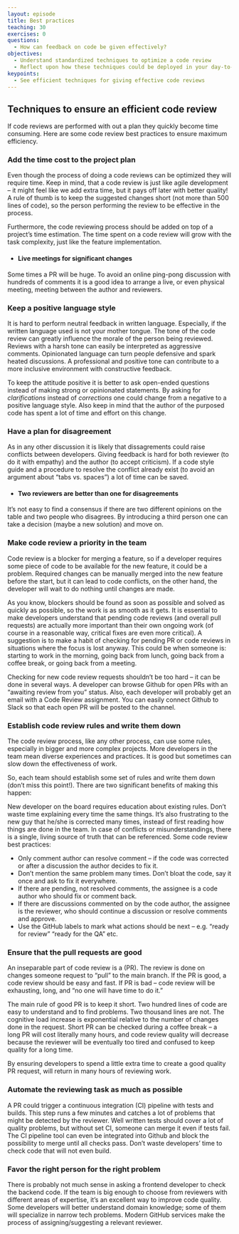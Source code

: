```yaml
---
layout: episode
title: Best practices
teaching: 30
exercises: 0
questions:
  - How can feedback on code be given effectively?
objectives:
  - Understand standardized techniques to optimize a code review
  - Reflect upon how these techniques could be deployed in your day-to-day working environment
keypoints:
  - See efficient techniques for giving effective code reviews
---
```



##  Techniques to ensure an efficient code review

If code reviews are performed with out a plan they quickly become time consuming. Here are some code review best practices to ensure maximum efficiency.


### Add the time cost to the project plan
Even though the process of doing a code reviews can be optimized they will require time. Keep in mind, that a code review is just like agile development – it might feel like we add extra time, but it pays off later with better quality! A rule of thumb is to keep the suggested changes short (not more than 500 lines of code), so the person performing the review to be effective in the process.

Furthermore, the code reviewing process should be added on top of a project’s time estimation. The time spent on a code review will grow with the task complexity, just like the feature implementation.

- #### Live meetings for significant changes
Some times a PR will be huge. To avoid an online ping-pong discussion with hundreds of comments it is a good idea to arrange a live, or even physical meeting, meeting between the author and reviewers.


### Keep a positive language style
It is hard to perform neutral feedback in written language. Especially, if the written language used is not your mother tongue. The tone of the code review can greatly influence the morale of the person being reviewed. Reviews with a harsh tone can easily be interpreted as aggressive comments. Opinionated language can turn people defensive and spark heated discussions. A professional and positive tone can contribute to a more inclusive environment with constructive feedback.

To keep the attitude positive it is better to ask open-ended questions instead of making strong or opinionated statements. By asking for *clarifications* instead of *corrections* one could change from a negative to a positive language style. Also keep in mind that the author of the purposed code has spent a lot of time and effort on this change.

### Have a plan for disagreement
As in any other discussion it is likely that dissagrements could raise conflicts between developers. Giving feedback is hard for both reviewer (to do it with empathy) and the author (to accept criticism). If a code style guide and a procedure to resolve the conflict already exist (to avoid an argument about “tabs vs. spaces”) a lot of time can be saved.

- #### Two reviewers are better than one for disagreements
It’s not easy to find a consensus if there are two different opinions on the table and two people who disagrees. By introducing a third person one can take a decision (maybe a new solution) and move on.

### Make code review a priority in the team
Code review is a blocker for merging a feature, so if a developer requires some piece of code to be available for the new feature, it could be a problem. Required changes can be manually merged into the new feature before the start, but it can lead to code conflicts, on the other hand, the developer will wait to do nothing until changes are made.

As you know, blockers should be found as soon as possible and solved as quickly as possible, so the work is as smooth as it gets. It is essential to make developers understand that pending code reviews (and overall pull requests) are actually more important than their own ongoing work (of course in a reasonable way, critical fixes are even more critical). A suggestion is to make a habit of checking for pending PR or code reviews in situations where the focus is lost anyway. This could be when someone is: starting to work in the morning, going back from lunch, going back from a coffee break, or going back from a meeting.

Checking for new code review requests shouldn’t be too hard – it can be done in several ways. A developer can browse Github for open PRs with an “awaiting review from you” status. Also, each developer will probably get an email with a Code Review assignment. You can easily connect Github to Slack so that each open PR will be posted to the channel.

### Establish code review rules and write them down
The code review process, like any other process, can use some rules, especially in bigger and more complex projects. More developers in the team mean diverse experiences and practices. It is good but sometimes can slow down the effectiveness of work.

So, each team should establish some set of rules and write them down (don’t miss this point!). There are two significant benefits of making this happen:

New developer on the board requires education about existing rules. Don’t waste time explaining every time the same things. It’s also frustrating to the new guy that he/she is corrected many times, instead of first reading how things are done in the team. In case of conflicts or misunderstandings, there is a single, living source of truth that can be referenced.
Some code review best practices:
- Only comment author can resolve comment – if the code was corrected or after a discussion the author decides to fix it.
- Don’t mention the same problem many times. Don’t bloat the code, say it once and ask to fix it everywhere.
- If there are pending, not resolved comments, the assignee is a code author who should fix or comment back.
- If there are discussions commented on by the code author, the assignee is the reviewer, who should continue a discussion or resolve comments and approve.
- Use the GitHub labels to mark what actions should be next – e.g. “ready for review” “ready for the QA” etc.


### Ensure that the pull requests are good
An inseparable part of code review is a (PR). The review is done on changes someone request to “pull” to the main branch. If the PR is good, a code review should be easy and fast. If PR is bad – code review will be exhausting, long, and “no one will have time to do it.”

The main rule of good PR is to keep it short. Two hundred lines of code are easy to understand and to find problems. Two thousand lines are not. The cognitive load increase is exponential relative to the number of changes done in the request. Short PR can be checked during a coffee break – a long PR will cost literally many hours, and code review quality will decrease because the reviewer will be eventually too tired and confused to keep quality for a long time.

By ensuring developers to spend a little extra time to create a good quality PR request, will return in many hours of reviewing work.

### Automate the reviewing task as much as possible
A PR could trigger a continuous integration (CI) pipeline with tests and builds. This step runs a few minutes and catches a lot of problems that might be detected by the reviewer. Well written tests should cover a lot of quality problems, but without set CI, someone can merge it even if tests fail. The CI pipeline tool can even be integrated into Github and block the possibility to merge until all checks pass. Don’t waste developers’ time to check code that will not even build.

### Favor the right person for the right problem
There is probably not much sense in asking a frontend developer to check the backend code. If the team is big enough to choose from reviewers with different areas of expertise, it’s an excellent way to improve code quality. Some developers will better understand domain knowledge; some of them will specialize in narrow tech problems. Modern GitHub services make the process of assigning/suggesting a relevant reviewer.
